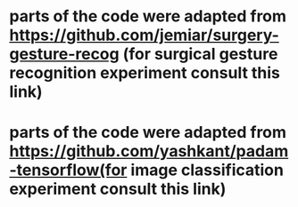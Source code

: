 # parts of the code were adapted from https://github.com/jemiar/surgery-gesture-recog (for surgical gesture recognition experiment consult this link)
# parts of the code were adapted from https://github.com/yashkant/padam-tensorflow(for image classification experiment consult this link)
